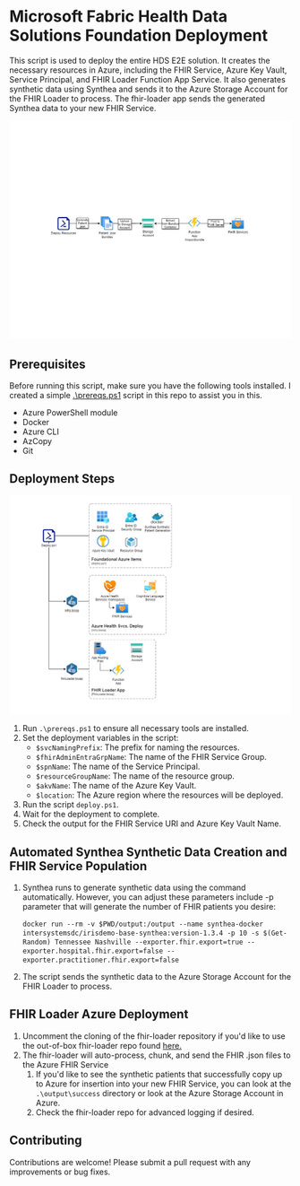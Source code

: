 # Microsoft Fabric Health Data Solutions Foundation Deployment

This script is used to deploy the entire HDS E2E solution. It creates the necessary resources in Azure, including the FHIR Service, Azure Key Vault, Service Principal, and FHIR Loader Function App Service. It also generates synthetic data using Synthea and sends it to the Azure Storage Account for the FHIR Loader to process. The fhir-loader app sends the generated Synthea data to your new FHIR Service.

![deployment diagram](.\images\CreatingaFHIRSandboxforMicrosoftFabric-AppFlow.jpg)

## Prerequisites

Before running this script, make sure you have the following tools installed. I created a simple [.\prereqs.ps1](prereqs.ps1) script in this repo to assist you in this.

- Azure PowerShell module
- Docker
- Azure CLI
- AzCopy
- Git

## Deployment Steps

![deployment diagram](.\images\CreatingaFHIRSandboxforMicrosoftFabric-Deployment.jpg)

1. Run `.\prereqs.ps1` to ensure all necessary tools are installed.
2. Set the deployment variables in the script:
    - `$svcNamingPrefix`: The prefix for naming the resources.
    - `$fhirAdminEntraGrpName`: The name of the FHIR Service Group.
    - `$spnName`: The name of the Service Principal.
    - `$resourceGroupName`: The name of the resource group.
    - `$akvName`: The name of the Azure Key Vault.
    - `$location`: The Azure region where the resources will be deployed.
3. Run the script `deploy.ps1`.
4. Wait for the deployment to complete.
5. Check the output for the FHIR Service URI and Azure Key Vault Name.

## Automated Synthea Synthetic Data Creation and FHIR Service Population

1. Synthea runs to generate synthetic data using the command automatically. However, you can adjust these parameters include -p parameter that will generate the number of FHIR patients you desire:
    ```
    docker run --rm -v $PWD/output:/output --name synthea-docker intersystemsdc/irisdemo-base-synthea:version-1.3.4 -p 10 -s $(Get-Random) Tennessee Nashville --exporter.fhir.export=true --exporter.hospital.fhir.export=false --exporter.practitioner.fhir.export=false
    ```
2. The script sends the synthetic data to the Azure Storage Account for the FHIR Loader to process.

## FHIR Loader Azure Deployment

1. Uncomment the cloning of the fhir-loader repository if you'd like to use the out-of-box fhir-loader repo found [here.]([https://](https://github.com/microsoft/fhir-loader/tree/main))
2. The fhir-loader will auto-process, chunk, and send the FHIR .json files to the Azure FHIR Service
   1. If you'd like to see the synthetic patients that successfully copy up to Azure for insertion into your new FHIR Service, you can look at the `.\output\success` directory or look at the Azure Storage Account in Azure.
   2. Check the fhir-loader repo for advanced logging if desired.

## Contributing

Contributions are welcome! Please submit a pull request with any improvements or bug fixes.
